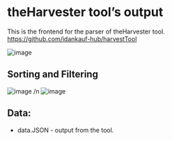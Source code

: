 
# theHarvester tool’s output 
This is the frontend for the parser of theHarvester tool.
https://github.com/idankauf-hub/harvestTool

![image](https://user-images.githubusercontent.com/74138102/160284176-1c24ecaf-c2dc-4091-aaa9-bfbdb6356b25.png)

 ## Sorting and Filtering
  ![image](https://user-images.githubusercontent.com/74138102/160290994-a57b0869-0c2b-4b0f-ab57-323e3ac016d9.png) /n
  ![image](https://user-images.githubusercontent.com/74138102/160291007-c621ef1f-ec6f-4462-85ef-7ed73b4f2158.png)

## Data:
- data.JSON - output from the tool.
